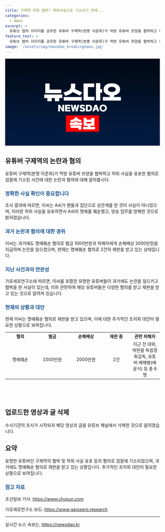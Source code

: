 ```yaml
---
title: 구제역 쯔양 협박! 허위사실으로 기소되기 전에...
categories:
  - News
excerpt: >
  유튜브 캡처 이미지를 공유한 유튜버 구제역(본명 이준희)가 먹방 유튜버 쯔양을 협박하고 허위 사실을 유포한 혐의로 검찰에 기소되었다. 이씨는 A씨가 마약을 투약하고 난교를 한 사실을 주장하다가 검찰 조사에서 사실무근으로 밝혀졌다. 또한, 이씨를 포함한 유튜버들이 쯔양을 협박하고 돈을 갈취한 사실도 가세연에 의해 공개되었다. 현재 이씨는 명예훼손 혐의로 2건의 재판을 받고 있다.
feature_text: >
  유튜브 캡처 이미지를 공유한 유튜버 구제역(본명 이준희)가 먹방 유튜버 쯔양을 협박하고 허위 사실을 유포한 혐의로 검찰에 기소되었다. 이씨는 A씨가 마약을 투약하고 난교를 한 사실을 주장하다가 검찰 조사에서 사실무근으로 밝혀졌다. 또한, 이씨를 포함한 유튜버들이 쯔양을 협박하고 돈을 갈취한 사실도 가세연에 의해 공개되었다. 현재 이씨는 명예훼손 혐의로 2건의 재판을 받고 있다.
image: '/assets/img/newsdao_breakingnews.jpg'
---
```


<p><img src="/assets/img/newsdao_breakingnews.jpg" alt="ontimetimes 속보" /></p>

<h2 data-ke-size="size26">유튜버 구제역의 논란과 혐의</h2>

<p data-ke-size="size16">유튜버 구제역(본명 이준희)가 먹방 유튜버 쯔양을 협박하고 허위 사실을 유포한 혐의로 검찰에 기소된 사건에 대한 논란과 혐의에 대해 알아봅시다.</p>

<h3><b><span style="color: #1a5490;">정확한 사실 확인이 중요합니다</span></b></h3>

<p data-ke-size="size16">조사 결과에 따르면, 이씨는 A씨가 팬들과 집단으로 성관계를 한 것이 사실이 아니었으며, 이러한 허위 사실을 유포하면서 A씨의 명예를 훼손했고, 방송 업무를 방해한 것으로 밝혀졌습니다.</p>

<h3><b><span style="color: #1a5490;">과거 논란과 혐의에 대한 경위</span></b></h3>

<p data-ke-size="size16">이씨는 과거에도 명예훼손 혐의로 벌금 1000만원과 피해자에게 손해배상 2000만원을 지급하며 논란을 일으켰으며, 현재는 명예훼손 혐의로 2건의 재판을 받고 있는 상태입니다.</p>

<h3><b><span style="color: #1a5490;">지난 사건과의 연관성</span></b></h3>

<p data-ke-size="size16">가로세로연구소에 따르면, 이씨를 포함한 유명한 유튜버들이 과거에도 논란을 일으키고 협박을 한 사실이 있는데, 이와 관련하여 해당 유튜버들은 다양한 혐의를 받고 재판을 받고 있는 것으로 알려져 있습니다.</p>

<h3><b><span style="color: #1a5490;">현재의 상황과 대안</span></b></h3>

<p data-ke-size="size16">현재 이씨는 명예훼손 혐의로 재판을 받고 있으며, 이에 대한 추가적인 조치와 대안이 필요한 상황으로 보여집니다.</p>

<table>
  <colgroup>
    <col width="168" />
    <col width="169" />
    <col width="166" />
    <col width="149" />
    <col width="161" />
  </colgroup>
  <tbody>
    <tr>
      <td style="text-align: center; height: 17px;"><b>혐의</b></td>
      <td style="text-align: center; height: 17px;"><b>벌금</b></td>
      <td style="text-align: center; height: 17px;"><b>손해배상</b></td>
      <td style="text-align: center; height: 17px;"><b>재판 중</b></td>
      <td style="text-align: center; height: 17px;"><b>관련 피해자</b></td>
    </tr>
    <tr>
      <td style="text-align: center; height: 17px;">명예훼손</td>
      <td style="text-align: center; height: 17px;">1000만원</td>
      <td style="text-align: center; height: 17px;">2000만원</td>
      <td style="text-align: center; height: 17px;">2건</td>
      <td style="text-align: center; height: 17px;">이근 전 대위, 박한울 독립영화감독, 유튜버 배해병(배윤식) 등 총 6명</td>
    </tr>
  </tbody>
</table>

<p data-ke-size="size16">&nbsp;</p>

<p data-ke-size="size16">&nbsp;</p>

<h2 data-ke-size="size26">업로드한 영상과 글 삭제</h2>

<p data-ke-size="size16">수사기관의 조사가 시작되자 해당 영상과 글을 유튜브 채널에서 삭제한 것으로 알려졌습니다.</p>

<h2 data-ke-size="size26">요약</h2>

<p data-ke-size="size16">유명한 유튜버인 구제역의 협박 및 허위 사실 유포 등의 혐의로 검찰에 기소되었으며, 과거에도 명예훼손 혐의로 재판을 받고 있는 상황입니다. 추가적인 조치와 대안이 필요한 상황으로 보여집니다.</p>

<h3><b><span style="color: #1a5490;">참고 자료</span></b></h3>

<p data-ke-size="size16">조선일보 기사: <a href="https://www.chosun.com">https://www.chosun.com</a></p>

<p data-ke-size="size16">가로세로연구소 보도: <a href="https://www.garosero.research">https://www.garosero.research</a></p>

<hr />
실시간 뉴스 속보는, <a href="https://newsdao.kr" rel="dofollow">https://newsdao.kr</a>


